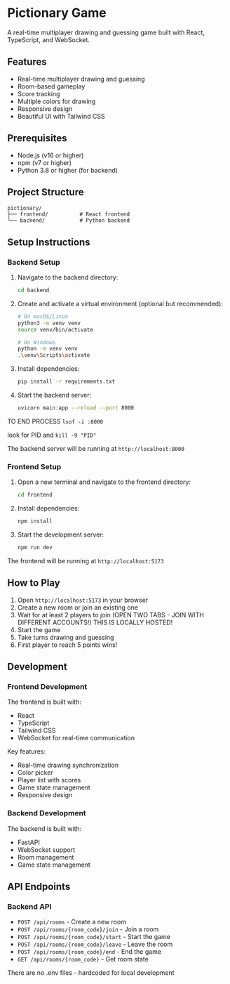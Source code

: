 # Pictionary Game

A real-time multiplayer drawing and guessing game built with React, TypeScript, and WebSocket.

## Features

- Real-time multiplayer drawing and guessing
- Room-based gameplay
- Score tracking
- Multiple colors for drawing
- Responsive design
- Beautiful UI with Tailwind CSS

## Prerequisites

- Node.js (v16 or higher)
- npm (v7 or higher)
- Python 3.8 or higher (for backend)

## Project Structure

```
pictionary/
├── frontend/          # React frontend
└── backend/           # Python backend
```

## Setup Instructions

### Backend Setup

1. Navigate to the backend directory:

   ```bash
   cd backend
   ```

2. Create and activate a virtual environment (optional but recommended):

   ```bash
   # On macOS/Linux
   python3 -m venv venv
   source venv/bin/activate

   # On Windows
   python -m venv venv
   .\venv\Scripts\activate
   ```

3. Install dependencies:

   ```bash
   pip install -r requirements.txt
   ```

4. Start the backend server:
   ```bash
   uvicorn main:app --reload --port 8000
   ```


TO END PROCESS
```lsof -i :8000```


look for PID and ```kill -9 "PID"```

The backend server will be running at `http://localhost:8000`

### Frontend Setup

1. Open a new terminal and navigate to the frontend directory:

   ```bash
   cd frontend
   ```

2. Install dependencies:

   ```bash
   npm install
   ```

3. Start the development server:
   ```bash
   npm run dev
   ```

The frontend will be running at `http://localhost:5173`

## How to Play

1. Open `http://localhost:5173` in your browser
2. Create a new room or join an existing one
3. Wait for at least 2 players to join (OPEN TWO TABS - JOIN WITH DIFFERENT ACCOUNTS!) THIS IS LOCALLY HOSTED!
4. Start the game
5. Take turns drawing and guessing
6. First player to reach 5 points wins!

## Development

### Frontend Development

The frontend is built with:

- React
- TypeScript
- Tailwind CSS
- WebSocket for real-time communication

Key features:

- Real-time drawing synchronization
- Color picker
- Player list with scores
- Game state management
- Responsive design

### Backend Development

The backend is built with:

- FastAPI
- WebSocket support
- Room management
- Game state management

## API Endpoints

### Backend API

- `POST /api/rooms` - Create a new room
- `POST /api/rooms/{room_code}/join` - Join a room
- `POST /api/rooms/{room_code}/start` - Start the game
- `POST /api/rooms/{room_code}/leave` - Leave the room
- `POST /api/rooms/{room_code}/end` - End the game
- `GET /api/rooms/{room_code}` - Get room state


There are no .env files - hardcoded for local development
